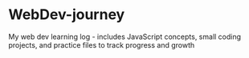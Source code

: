 # WebDev-journey
My web dev learning log - includes JavaScript concepts, small coding projects, and practice files to track progress and growth
